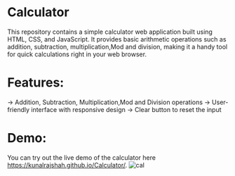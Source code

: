 # Calculator
This repository contains a simple calculator web application built using HTML, CSS, and JavaScript. It provides basic arithmetic operations such as addition, 
subtraction, multiplication,Mod and division, making it a handy tool for quick calculations right in your web browser.

# Features:
-> Addition, Subtraction, Multiplication,Mod and Division operations
-> User-friendly interface with responsive design
-> Clear button to reset the input

# Demo:
You can try out the live demo of the calculator here https://kunalrajshah.github.io/Calculator/.
![cal](https://github.com/kunalrajshah/Calculator/assets/103275977/058c7483-8835-4549-8feb-af5a76ace228)

